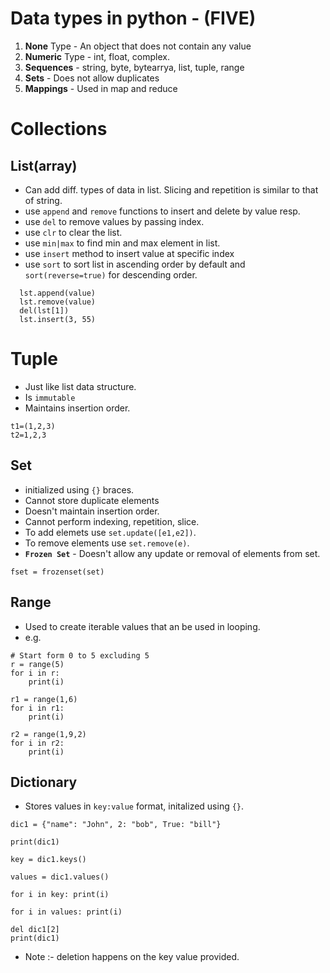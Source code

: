 # Data types in python - (FIVE)

1. **None** Type - An object that does not contain any value
2. **Numeric** Type - int, float, complex.
3. **Sequences** - string, byte, bytearrya, list, tuple, range
4. **Sets** - Does not allow duplicates
5. **Mappings** - Used in map and reduce

# Collections

## List(array) 
- Can add diff. types of data in list. Slicing and repetition is similar to that of string.
- use `append` and `remove` functions to insert and delete by value resp.
- use `del` to remove values by passing index.
- use `clr` to clear the list.
- use `min|max` to find min and max element in list.
- use `insert` method to insert value at specific index
- use `sort` to sort list in ascending order by default and `sort(reverse=true)` for descending order.
```buildoutcfg
  lst.append(value)
  lst.remove(value)
  del(lst[1])
  lst.insert(3, 55)
  ```

# Tuple
- Just like list data structure.
- Is `immutable`
- Maintains insertion order.
```buildoutcfg
t1=(1,2,3)
t2=1,2,3
```

## Set
- initialized using `{}` braces.
- Cannot store duplicate elements
- Doesn't maintain insertion order.
- Cannot perform indexing, repetition, slice.
- To add elemets use `set.update([e1,e2])`.
- To remove elements use `set.remove(e)`.
- **`Frozen Set`** - Doesn't allow any update or removal of elements from set.
```buildoutcfg
fset = frozenset(set)
```

## Range
- Used to create iterable values that an be used in looping.
- e.g.
```buildoutcfg
# Start form 0 to 5 excluding 5
r = range(5)
for i in r:
    print(i)

r1 = range(1,6)
for i in r1:
    print(i)

r2 = range(1,9,2)
for i in r2:
    print(i)
```

## Dictionary
- Stores values in `key:value` format, initalized using `{}`.
```buildoutcfg
dic1 = {"name": "John", 2: "bob", True: "bill"}

print(dic1)

key = dic1.keys()

values = dic1.values()

for i in key: print(i)

for i in values: print(i)

del dic1[2]
print(dic1)
```
- Note :- deletion happens on the key value provided.